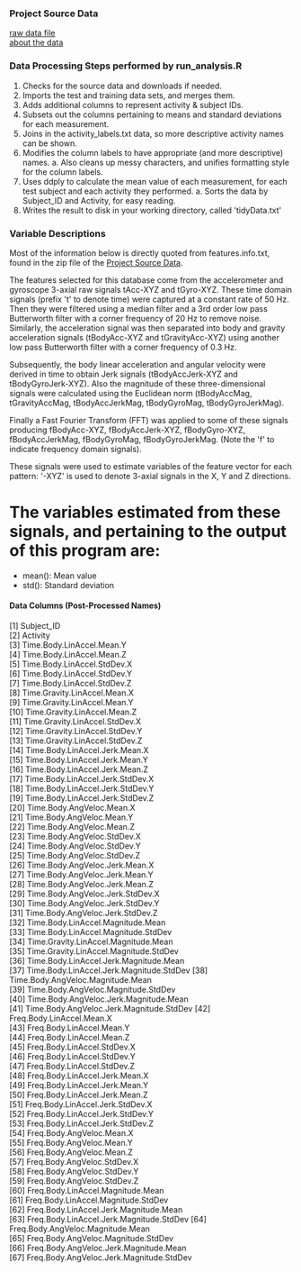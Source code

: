 ### Project Source Data

[raw data file](https://d396qusza40orc.cloudfront.net/getdata%2Fprojectfiles%2FUCI%20HAR%20Dataset.zip)<br />
[about the data](http://archive.ics.uci.edu/ml/datasets/Human+Activity+Recognition+Using+Smartphones)<br />


### Data Processing Steps performed by run_analysis.R

1. Checks for the source data and downloads if needed.
2. Imports the test and training data sets, and merges them.
3. Adds additional columns to represent activity & subject IDs.
4. Subsets out the columns pertaining to means and standard deviations for each measurement.
5. Joins in the activity_labels.txt data, so more descriptive activity names can be shown.
6. Modifies the column labels to have appropriate (and more descriptive) names.
    a. Also cleans up messy characters, and unifies formatting style for the column labels.
7. Uses ddply to calculate the mean value of each measurement, for each test subject and each activity they performed.
    a. Sorts the data by Subject_ID and Activity, for easy reading.
6. Writes the result to disk in your working directory, called 'tidyData.txt'


### Variable Descriptions

Most of the information below is directly quoted from features.info.txt, found in the zip file of the [Project Source Data](https://d396qusza40orc.cloudfront.net/getdata%2Fprojectfiles%2FUCI%20HAR%20Dataset.zip).

The features selected for this database come from the accelerometer and gyroscope 3-axial raw signals tAcc-XYZ and tGyro-XYZ. These time domain signals (prefix 't' to denote time) were captured at a constant rate of 50 Hz. Then they were filtered using a median filter and a 3rd order low pass Butterworth filter with a corner frequency of 20 Hz to remove noise. Similarly, the acceleration signal was then separated into body and gravity acceleration signals (tBodyAcc-XYZ and tGravityAcc-XYZ) using another low pass Butterworth filter with a corner frequency of 0.3 Hz.

Subsequently, the body linear acceleration and angular velocity were derived in time to obtain Jerk signals (tBodyAccJerk-XYZ and tBodyGyroJerk-XYZ). Also the magnitude of these three-dimensional signals were calculated using the Euclidean norm (tBodyAccMag, tGravityAccMag, tBodyAccJerkMag, tBodyGyroMag, tBodyGyroJerkMag).

Finally a Fast Fourier Transform (FFT) was applied to some of these signals producing fBodyAcc-XYZ, fBodyAccJerk-XYZ, fBodyGyro-XYZ, fBodyAccJerkMag, fBodyGyroMag, fBodyGyroJerkMag. (Note the 'f' to indicate frequency domain signals).

These signals were used to estimate variables of the feature vector for each pattern: '-XYZ' is used to denote 3-axial signals in the X, Y and Z directions.

# The variables estimated from these signals, and pertaining to the output of this program are:
* mean(): Mean value
* std(): Standard deviation

#### Data Columns (Post-Processed Names)

 [1] Subject_ID                              
 [2] Activity                                
 [3] Time.Body.LinAccel.Mean.Y               
 [4] Time.Body.LinAccel.Mean.Z               
 [5] Time.Body.LinAccel.StdDev.X             
 [6] Time.Body.LinAccel.StdDev.Y             
 [7] Time.Body.LinAccel.StdDev.Z             
 [8] Time.Gravity.LinAccel.Mean.X            
 [9] Time.Gravity.LinAccel.Mean.Y            
[10] Time.Gravity.LinAccel.Mean.Z            
[11] Time.Gravity.LinAccel.StdDev.X          
[12] Time.Gravity.LinAccel.StdDev.Y          
[13] Time.Gravity.LinAccel.StdDev.Z          
[14] Time.Body.LinAccel.Jerk.Mean.X          
[15] Time.Body.LinAccel.Jerk.Mean.Y          
[16] Time.Body.LinAccel.Jerk.Mean.Z          
[17] Time.Body.LinAccel.Jerk.StdDev.X        
[18] Time.Body.LinAccel.Jerk.StdDev.Y        
[19] Time.Body.LinAccel.Jerk.StdDev.Z        
[20] Time.Body.AngVeloc.Mean.X               
[21] Time.Body.AngVeloc.Mean.Y               
[22] Time.Body.AngVeloc.Mean.Z               
[23] Time.Body.AngVeloc.StdDev.X             
[24] Time.Body.AngVeloc.StdDev.Y             
[25] Time.Body.AngVeloc.StdDev.Z             
[26] Time.Body.AngVeloc.Jerk.Mean.X          
[27] Time.Body.AngVeloc.Jerk.Mean.Y          
[28] Time.Body.AngVeloc.Jerk.Mean.Z          
[29] Time.Body.AngVeloc.Jerk.StdDev.X        
[30] Time.Body.AngVeloc.Jerk.StdDev.Y        
[31] Time.Body.AngVeloc.Jerk.StdDev.Z        
[32] Time.Body.LinAccel.Magnitude.Mean       
[33] Time.Body.LinAccel.Magnitude.StdDev     
[34] Time.Gravity.LinAccel.Magnitude.Mean    
[35] Time.Gravity.LinAccel.Magnitude.StdDev  
[36] Time.Body.LinAccel.Jerk.Magnitude.Mean  
[37] Time.Body.LinAccel.Jerk.Magnitude.StdDev
[38] Time.Body.AngVeloc.Magnitude.Mean       
[39] Time.Body.AngVeloc.Magnitude.StdDev     
[40] Time.Body.AngVeloc.Jerk.Magnitude.Mean  
[41] Time.Body.AngVeloc.Jerk.Magnitude.StdDev
[42] Freq.Body.LinAccel.Mean.X               
[43] Freq.Body.LinAccel.Mean.Y               
[44] Freq.Body.LinAccel.Mean.Z               
[45] Freq.Body.LinAccel.StdDev.X             
[46] Freq.Body.LinAccel.StdDev.Y             
[47] Freq.Body.LinAccel.StdDev.Z             
[48] Freq.Body.LinAccel.Jerk.Mean.X          
[49] Freq.Body.LinAccel.Jerk.Mean.Y          
[50] Freq.Body.LinAccel.Jerk.Mean.Z          
[51] Freq.Body.LinAccel.Jerk.StdDev.X        
[52] Freq.Body.LinAccel.Jerk.StdDev.Y        
[53] Freq.Body.LinAccel.Jerk.StdDev.Z        
[54] Freq.Body.AngVeloc.Mean.X               
[55] Freq.Body.AngVeloc.Mean.Y               
[56] Freq.Body.AngVeloc.Mean.Z               
[57] Freq.Body.AngVeloc.StdDev.X             
[58] Freq.Body.AngVeloc.StdDev.Y             
[59] Freq.Body.AngVeloc.StdDev.Z             
[60] Freq.Body.LinAccel.Magnitude.Mean       
[61] Freq.Body.LinAccel.Magnitude.StdDev     
[62] Freq.Body.LinAccel.Jerk.Magnitude.Mean  
[63] Freq.Body.LinAccel.Jerk.Magnitude.StdDev
[64] Freq.Body.AngVeloc.Magnitude.Mean       
[65] Freq.Body.AngVeloc.Magnitude.StdDev     
[66] Freq.Body.AngVeloc.Jerk.Magnitude.Mean  
[67] Freq.Body.AngVeloc.Jerk.Magnitude.StdDev
